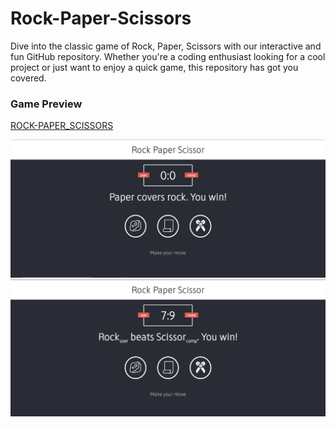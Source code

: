 # Rock-Paper-Scissors
 Dive into the classic game of Rock, Paper, Scissors with our interactive and fun GitHub repository. Whether you're a coding enthusiast looking for a cool project or just want to enjoy a quick game, this repository has got you covered.

### Game Preview
[ROCK-PAPER_SCISSORS](https://663a40d74d4edd0e83db6ec3--dapper-kangaroo-b959cd.netlify.app/)

![alt text](image.png)
![alt text](image-1.png)